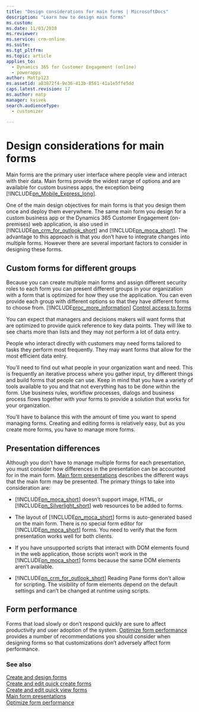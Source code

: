 ```yaml
---
title: "Design considerations for main forms | MicrosoftDocs"
description: "Learn how to design main forms"
ms.custom: 
ms.date: 11/03/2018
ms.reviewer: 
ms.service: crm-online
ms.suite: 
ms.tgt_pltfrm: 
ms.topic: article
applies_to: 
  - Dynamics 365 for Customer Engagement (online)
  - powerapps
author: Mattp123
ms.assetid: a83872f4-9e36-413b-8561-41a1e5ffe5dd
caps.latest.revision: 17
ms.author: matp
manager: kvivek
search.audienceType: 
  - customizer

---
```

# Design considerations for main forms



Main forms are the primary user interface where people view and interact with their data. Main forms provide the widest range of options and are available for custom business apps, the exception being [!INCLUDE[pn_Mobile_Express_long](../includes/pn-mobile-express-long.md)].  
  
 One of the main design objectives for main forms is that you design them once and deploy them everywhere. The same main form you design for a custom business app or the Dynamics 365 Customer Engagement (on-premises) web application, is also used in [!INCLUDE[pn_crm_for_outlook_short](../includes/pn-crm-for-outlook-short.md)] and [!INCLUDE[pn_moca_short](../includes/pn-moca-short.md)]. The advantage to this approach is that you don’t have to integrate changes into multiple forms. However there are several important factors to consider in designing these forms.  
  
<a name="BKMK_CustomFormsForGroups"></a>   

## Custom forms for different groups  
 Because you can create multiple main forms and assign different security roles to each form you can present different groups in your organization with a form that is optimized for how they use the application. You can even provide each group with different options so that they have different forms to choose from. [!INCLUDE[proc_more_information](../includes/proc-more-information.md)] [Control access to forms](../customize/control-access-forms.md)  
  
 You can expect that managers and decisions makers will want forms that are optimized to provide quick reference to key data points. They will like to see charts more than lists and they may not perform a lot of data entry.  
  
 People who interact directly with customers may need forms tailored to tasks they perform most frequently. They may want forms that allow for the most efficient data entry.  
  
 You’ll need to find out what people in your organization want and need. This is frequently an iterative process where you gather input, try different things and build forms that people can use. Keep in mind that you have a variety of tools available to you and that not everything has to be done within the form. Use business rules, workflow processes, dialogs and business process flows together with your forms to provide a solution that works for your organization.  
  
 You’ll have to balance this with the amount of time you want to spend managing forms. Creating and editing forms is relatively easy, but as you create more forms, you have to manage more forms.  
  
<a name="BKMK_PresentationDifferences"></a>   
## Presentation differences  
 Although you don’t have to manage multiple forms for each presentation, you must consider how differences in the presentation can be accounted for in the main form. [Main form presentations](../customize/main-form-presentations.md) describes the different ways that the main form may be presented. The primary things to take into consideration are:  
  
- [!INCLUDE[pn_moca_short](../includes/pn-moca-short.md)] doesn’t support image, HTML, or [!INCLUDE[pn_Silverlight_short](../includes/pn-silverlight-short.md)] web resources to be added to forms.  
  
- The layout of [!INCLUDE[pn_moca_short](../includes/pn-moca-short.md)] forms is auto-generated based on the main form. There is no special form editor for [!INCLUDE[pn_moca_short](../includes/pn-moca-short.md)] forms. You need to verify that the form presentation works well for both clients.  
  
- If you have unsupported scripts that interact with DOM elements found in the web application, those scripts won’t work in the [!INCLUDE[pn_moca_short](../includes/pn-moca-short.md)] forms because the same DOM elements aren’t available.  
  
- [!INCLUDE[pn_crm_for_outlook_short](../includes/pn-crm-for-outlook-short.md)] Reading Pane forms don’t allow for scripting. The visibility of form elements depend on the default settings and can’t be changed at runtime using scripts.  
  
<a name="BKMK_FormPerformance"></a>   
## Form performance  
 Forms that load slowly or don’t respond quickly are sure to affect productivity and user adoption of the system. [Optimize form performance](../customize/optimize-form-performance.md) provides a number of recommendations you should consider when designing forms so that customizations don’t adversely affect form performance.  
  
### See also  
 [Create and design forms](../customize/create-design-forms.md)    
 [Create and edit quick create forms](../customize/create-edit-quick-create-forms.md)   
 [Create and edit quick view forms](../customize/create-edit-quick-view-forms.md)   
 [Main form presentations](../customize/main-form-presentations.md)   
 [Optimize form performance](../customize/optimize-form-performance.md)   
 
